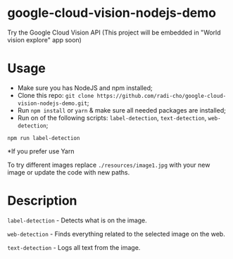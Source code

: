 # google-cloud-vision-nodejs-demo

Try the Google Cloud Vision API (This project will be embedded in "World vision explore" app soon)

# Usage

* Make sure you has NodeJS and npm installed;
* Clone this repo: `git clone https://github.com/radi-cho/google-cloud-vision-nodejs-demo.git`;
* Run `npm install` or `yarn` & make sure all needed packages are installed;
* Run on of the following scripts: `label-detection`, `text-detection`, `web-detection`;

```
npm run label-detection
```

\*If you prefer use Yarn

To try different images replace `./resources/image1.jpg` with your new image or update the code with new paths.

# Description

`label-detection` - Detects what is on the image.

`web-detection` - Finds everything related to the selected image on the web.

`text-detection` - Logs all text from the image.
